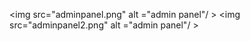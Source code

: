 



<img src="adminpanel.png" alt ="admin panel"/ >
<img src="adminpanel2.png" alt ="admin panel"/ >